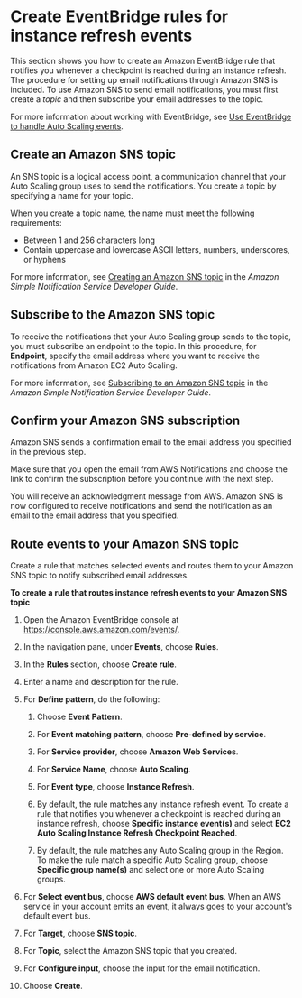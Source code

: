 # Create EventBridge rules for instance refresh events<a name="monitor-events-eventbridge-sns"></a>

This section shows you how to create an Amazon EventBridge rule that notifies you whenever a checkpoint is reached during an instance refresh\. The procedure for setting up email notifications through Amazon SNS is included\. To use Amazon SNS to send email notifications, you must first create a *topic* and then subscribe your email addresses to the topic\.

For more information about working with EventBridge, see [Use EventBridge to handle Auto Scaling events](automating-ec2-auto-scaling-with-eventbridge.md)\.

## Create an Amazon SNS topic<a name="eventbridge-sns-create-topic"></a>

An SNS topic is a logical access point, a communication channel that your Auto Scaling group uses to send the notifications\. You create a topic by specifying a name for your topic\.

When you create a topic name, the name must meet the following requirements:
+ Between 1 and 256 characters long
+ Contain uppercase and lowercase ASCII letters, numbers, underscores, or hyphens 

For more information, see [Creating an Amazon SNS topic](https://docs.aws.amazon.com/sns/latest/dg/sns-create-topic.html) in the *Amazon Simple Notification Service Developer Guide*\.

## Subscribe to the Amazon SNS topic<a name="eventbridge-sns-subscribe-topic"></a>

To receive the notifications that your Auto Scaling group sends to the topic, you must subscribe an endpoint to the topic\. In this procedure, for **Endpoint**, specify the email address where you want to receive the notifications from Amazon EC2 Auto Scaling\.

For more information, see [Subscribing to an Amazon SNS topic](https://docs.aws.amazon.com/sns/latest/dg/sns-create-subscribe-endpoint-to-topic.html) in the *Amazon Simple Notification Service Developer Guide*\.

## Confirm your Amazon SNS subscription<a name="eventbridge-sns-confirm-subscription"></a>

Amazon SNS sends a confirmation email to the email address you specified in the previous step\.

Make sure that you open the email from AWS Notifications and choose the link to confirm the subscription before you continue with the next step\.

You will receive an acknowledgment message from AWS\. Amazon SNS is now configured to receive notifications and send the notification as an email to the email address that you specified\.

## Route events to your Amazon SNS topic<a name="eventbridge-sns-create-rule"></a>

Create a rule that matches selected events and routes them to your Amazon SNS topic to notify subscribed email addresses\.

**To create a rule that routes instance refresh events to your Amazon SNS topic**

1. Open the Amazon EventBridge console at [https://console\.aws\.amazon\.com/events/](https://console.aws.amazon.com/events/)\.

1. In the navigation pane, under **Events**, choose **Rules**\.

1. In the **Rules** section, choose **Create rule**\.

1. Enter a name and description for the rule\.

1. For **Define pattern**, do the following:

   1. Choose **Event Pattern**\.

   1. For **Event matching pattern**, choose **Pre\-defined by service**\.

   1. For **Service provider**, choose **Amazon Web Services**\.

   1. For **Service Name**, choose **Auto Scaling**\.

   1. For **Event type**, choose **Instance Refresh**\.

   1. By default, the rule matches any instance refresh event\. To create a rule that notifies you whenever a checkpoint is reached during an instance refresh, choose **Specific instance event\(s\)** and select **EC2 Auto Scaling Instance Refresh Checkpoint Reached**\.

   1. By default, the rule matches any Auto Scaling group in the Region\. To make the rule match a specific Auto Scaling group, choose **Specific group name\(s\)** and select one or more Auto Scaling groups\.

1. For **Select event bus**, choose **AWS default event bus**\. When an AWS service in your account emits an event, it always goes to your account's default event bus\. 

1. For **Target**, choose **SNS topic**\.

1. For **Topic**, select the Amazon SNS topic that you created\.

1. For **Configure input**, choose the input for the email notification\. 

1. Choose **Create**\.